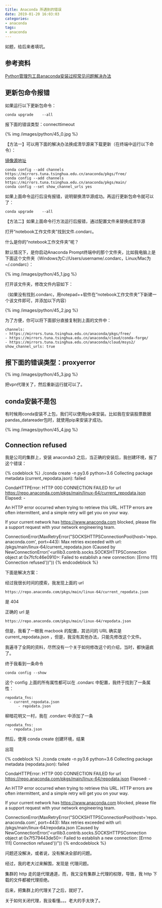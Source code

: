 ```yaml
---
title: Anaconda 所遇到的错误
date: 2019-01-20 16:03:03
categories:
- anaconda
tags:
- anaconda
---
```

如题，给后来者填坑。

<!-- more -->

## 参考资料

[Python管理包工具anaconda安装过程常见问题解决办法](https://zhuanlan.zhihu.com/p/34337889)

## 更新包命令报错

如果运行以下更新包命令：

	conda upgrade    --all
	
报下面的错误类型：connecttimeout

{% img /images/python/45_0.jpg %}

【方法一】可以用下面的解决办法换成清华源来下载更新（在终端中运行以下命令）：

[镜像源地址](https://mirrors.tuna.tsinghua.edu.cn/help/anaconda/)

	conda config --add channels https://mirrors.tuna.tsinghua.edu.cn/anaconda/pkgs/free/
	conda config --add channels https://mirrors.tuna.tsinghua.edu.cn/anaconda/pkgs/main/
	conda config --set show_channel_urls yes
	
如果上面命令运行后没有报错，说明替换清华源成功。再运行更新包命令就可以了：

	conda upgrade    --all
	
【方法二】如果上面命令行方法运行后报错，通过配置文件来替换成清华源

打开“notebook工作文件夹”找到文件.condarc。

什么是你的“notebook工作文件夹”呢？

默认情况下，是你启动Anaconda Prompt终端中的那个文件夹，比如我电脑上是下面这个文件夹（Windows为C://Users/username/.condarc，Linux/Mac为~/.condarc）：

{% img /images/python/45_1.jpg %}

打开该文件夹，修改文件内容如下：

（如果没有找到.condarc，用notepad++软件在“notebook工作文件夹”下新建一个该文件即可，并添加以下内容）

{% img /images/python/45_2.jpg %}

为了方便，你可以将下面部分直接复制到上面的文件中：

	channels:
	- https://mirrors.tuna.tsinghua.edu.cn/anaconda/pkgs/free/
	- https://mirrors.tuna.tsinghua.edu.cn/anaconda/cloud/conda-forge/
	- https://mirrors.tuna.tsinghua.edu.cn/anaconda/cloud/msys2/
	show_channel_urls: true

## 报下面的错误类型：proxyerror

{% img /images/python/45_3.jpg %}

把vpn代理关了，然后重新运行就可以了。

## conda安装不是包

有时候用conda安装不上包，我们可以使用pip来安装。比如我在安装股票数据pandas_datareader包时，就使用pip来安装才成功。

{% img /images/python/45_4.jpg %}

## Connection refused

我是公司的集群上，安装 anaconda3 之后，当正确的安装后，我创建环境，报了这个错误：

{% codeblock %}
 ./conda create -n py3.6 python=3.6
Collecting package metadata (current_repodata.json): failed

CondaHTTPError: HTTP 000 CONNECTION FAILED for url <https://repo.anaconda.com/pkgs/main/linux-64/current_repodata.json>
Elapsed: -

An HTTP error occurred when trying to retrieve this URL.
HTTP errors are often intermittent, and a simple retry will get you on your way.

If your current network has https://www.anaconda.com blocked, please file
a support request with your network engineering team.

ConnectionError(MaxRetryError("SOCKSHTTPSConnectionPool(host='repo.anaconda.com', port=443): Max retries exceeded with url: /pkgs/main/linux-64/current_repodata.json (Caused by NewConnectionError('<urllib3.contrib.socks.SOCKSHTTPSConnection object at 0x7fcfc46e0910>: Failed to establish a new connection: [Errno 111] Connection refused'))"))
{% endcodeblock %}

下面是解决方案：

经过我很长时间的摸索，我发现上面的 url

	https://repo.anaconda.com/pkgs/main/linux-64/current_repodata.json

是 404

正确的 url 是

	https://repo.anaconda.com/pkgs/main/linux-64/repodata.json

但是，我看了一眼我 macbook 的配置，其访问的 URL 确实是 current_repodata.json ，但是，我没有其他办法，只能先修改这个文件。

我遍寻了全网的资料，尽然没有一个关于如何修改这个的介绍，当时，都快逼疯了。

终于我看到一条命令

	conda config --show

这个 config 上面的所有属性都可以在 .condarc 中配置，我终于找到了一条属性：

	repodata_fns:
  	  - current_repodata.json
          - repodata.json

柳暗花明又一村，我在 .condarc 中添加了一条

	repodata_fns:
  	  - repodata.json

然后，使用 conda create 创建环境，结果

出现

{% codeblock %}
./conda create -n py3.6 python=3.6
Collecting package metadata (repodata.json): failed

CondaHTTPError: HTTP 000 CONNECTION FAILED for url <https://repo.anaconda.com/pkgs/main/linux-64/repodata.json>
Elapsed: -

An HTTP error occurred when trying to retrieve this URL.
HTTP errors are often intermittent, and a simple retry will get you on your way.

If your current network has https://www.anaconda.com blocked, please file
a support request with your network engineering team.

ConnectionError(MaxRetryError("SOCKSHTTPSConnectionPool(host='repo.anaconda.com', port=443): Max retries exceeded with url: /pkgs/main/linux-64/repodata.json (Caused by NewConnectionError('<urllib3.contrib.socks.SOCKSHTTPSConnection object at 0x7f579443de50>: Failed to establish a new connection: [Errno 111] Connection refused'))"))
{% endcodeblock %}

问题还没解决，或者说，没有解决全部的问题。

经过，我的老大过来解围，发现是 代理问题。

集群的 http 走的是代理通道，而，我又没有集群上代理的权限，导致，我 http 下载的文件都被代理拒绝。

后来，把集群上的代理关了之后，就好了。

关于如何关闭代理，我没看懂。。。老大的手太快了。



